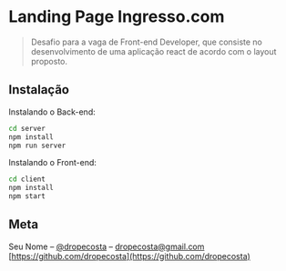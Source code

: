 # Landing Page Ingresso.com
> Desafio para a vaga de Front-end Developer, que consiste no desenvolvimento de uma aplicação react de acordo com o layout proposto.

## Instalação

Instalando o Back-end:

```sh
cd server
npm install
npm run server
```

Instalando o Front-end:

```sh
cd client
npm install
npm start
```

## Meta

Seu Nome – [@dropecosta](https://twitter.com/dropecosta) – dropecosta@gmail.com
[https://github.com/dropecosta](https://github.com/dropecosta)
